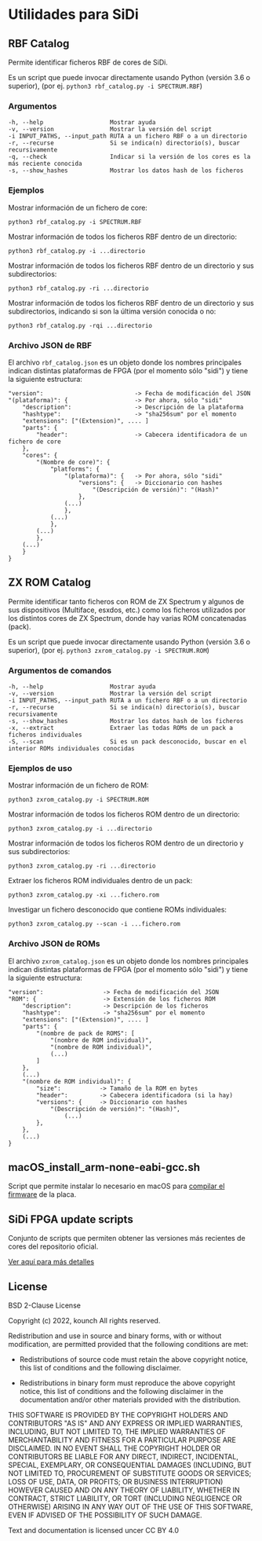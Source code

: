 # Utilidades para SiDi

## RBF Catalog

Permite identificar ficheros RBF de cores de SiDi.

Es un script que puede invocar directamente usando Python (versión 3.6 o superior), (por ej. `python3 rbf_catalog.py -i SPECTRUM.RBF`)

### Argumentos

    -h, --help                   Mostrar ayuda
    -v, --version                Mostrar la versión del script
    -i INPUT_PATHS, --input_path RUTA a un fichero RBF o a un directorio
    -r, --recurse                Si se indica(n) directorio(s), buscar recursivamente
    -q, --check                  Indicar si la versión de los cores es la más reciente conocida
    -s, --show_hashes            Mostrar los datos hash de los ficheros

### Ejemplos

Mostrar información de un fichero de core:

    python3 rbf_catalog.py -i SPECTRUM.RBF

Mostrar información de todos los ficheros RBF dentro de un directorio:

    python3 rbf_catalog.py -i ...directorio

Mostrar información de todos los ficheros RBF dentro de un directorio y sus subdirectorios:

    python3 rbf_catalog.py -ri ...directorio

Mostrar información de todos los ficheros RBF dentro de un directorio y sus subdirectorios, indicando si son la última versión conocida o no:

    python3 rbf_catalog.py -rqi ...directorio

### Archivo JSON de RBF

El archivo `rbf_catalog.json` es un objeto donde los nombres principales indican distintas plataformas de FPGA (por el momento sólo "sidi") y tiene la siguiente estructura:

    "version":                          -> Fecha de modificación del JSON
    "(plataforma)": {                   -> Por ahora, sólo "sidi"
        "description":                  -> Descripción de la plataforma
        "hashtype":                     -> "sha256sum" por el momento
        "extensions": ["(Extension)", .... ]
        "parts": {
            "header":                   -> Cabecera identificadora de un fichero de core   
        },
        "cores": {
            "(Nombre de core)": {
                "platforms": {
                    "(plataforma)": {   -> Por ahora, sólo "sidi"
                        "versions": {   -> Diccionario con hashes
                            "(Descripción de versión)": "(Hash)"
                        },
                    (...)
                    },
                (...)
                },
            (...)
            },
        (...)
        }
    }

## ZX ROM Catalog

Permite identificar tanto ficheros con ROM de ZX Spectrum y algunos de sus dispositivos (Multiface, esxdos, etc.) como los ficheros utilizados por los distintos cores de ZX Spectrum, donde hay varias ROM concatenadas (pack).

Es un script que puede invocar directamente usando Python (versión 3.6 o superior), (por ej. `python3 zxrom_catalog.py -i SPECTRUM.ROM`)

### Argumentos de comandos

    -h, --help                   Mostrar ayuda
    -v, --version                Mostrar la versión del script
    -i INPUT_PATHS, --input_path RUTA a un fichero RBF o a un directorio
    -r, --recurse                Si se indica(n) directorio(s), buscar recursivamente
    -s, --show_hashes            Mostrar los datos hash de los ficheros
    -x, --extract                Extraer las todas ROMs de un pack a ficheros individuales
    -S, --scan                   Si es un pack desconocido, buscar en el interior ROMs individuales conocidas

### Ejemplos de uso

Mostrar información de un fichero de ROM:

    python3 zxrom_catalog.py -i SPECTRUM.ROM

Mostrar información de todos los ficheros ROM dentro de un directorio:

    python3 zxrom_catalog.py -i ...directorio

Mostrar información de todos los ficheros ROM dentro de un directorio y sus subdirectorios:

    python3 zxrom_catalog.py -ri ...directorio

Extraer los ficheros ROM individuales dentro de un pack:

    python3 zxrom_catalog.py -xi ...fichero.rom

Investigar un fichero desconocido que contiene ROMs individuales:

    python3 zxrom_catalog.py --scan -i ...fichero.rom

### Archivo JSON de ROMs

El archivo `zxrom_catalog.json` es un objeto donde los nombres principales indican distintas plataformas de FPGA (por el momento sólo "sidi") y tiene la siguiente estructura:

    "version":                 -> Fecha de modificación del JSON
    "ROM": {                   -> Extensión de los ficheros ROM
        "description":         -> Descripción de los ficheros
        "hashtype":            -> "sha256sum" por el momento
        "extensions": ["(Extension)", .... ]
        "parts": {
            "(nombre de pack de ROMS": [
                "(nombre de ROM individual)", 
                "(nombre de ROM individual)",
                (...)
            ] 
        },
        (...)
        "(nombre de ROM individual)": {
            "size":           -> Tamaño de la ROM en bytes
            "header":         -> Cabecera identificadora (si la hay)
            "versions": {     -> Diccionario con hashes
                "(Descripción de versión)": "(Hash)",
                    (...)
            },
        },
        (...)
    }

## macOS_install_arm-none-eabi-gcc.sh

Script que permite instalar lo necesario en macOS para [compilar el firmware](../doc/Firmware.md#Compilación-del-firmware) de la placa.

## SiDi FPGA update scripts

Conjunto de scripts que permiten obtener las versiones más recientes de cores del repositorio oficial.

[Ver aquí para más detalles](<./Sidi FPGA update scripts/>)

## License

BSD 2-Clause License

Copyright (c) 2022, kounch
All rights reserved.

Redistribution and use in source and binary forms, with or without
modification, are permitted provided that the following conditions are met:

- Redistributions of source code must retain the above copyright notice, this
  list of conditions and the following disclaimer.

- Redistributions in binary form must reproduce the above copyright notice,
  this list of conditions and the following disclaimer in the documentation
  and/or other materials provided with the distribution.

THIS SOFTWARE IS PROVIDED BY THE COPYRIGHT HOLDERS AND CONTRIBUTORS "AS IS"
AND ANY EXPRESS OR IMPLIED WARRANTIES, INCLUDING, BUT NOT LIMITED TO, THE
IMPLIED WARRANTIES OF MERCHANTABILITY AND FITNESS FOR A PARTICULAR PURPOSE ARE
DISCLAIMED. IN NO EVENT SHALL THE COPYRIGHT HOLDER OR CONTRIBUTORS BE LIABLE
FOR ANY DIRECT, INDIRECT, INCIDENTAL, SPECIAL, EXEMPLARY, OR CONSEQUENTIAL
DAMAGES (INCLUDING, BUT NOT LIMITED TO, PROCUREMENT OF SUBSTITUTE GOODS OR
SERVICES; LOSS OF USE, DATA, OR PROFITS; OR BUSINESS INTERRUPTION) HOWEVER
CAUSED AND ON ANY THEORY OF LIABILITY, WHETHER IN CONTRACT, STRICT LIABILITY,
OR TORT (INCLUDING NEGLIGENCE OR OTHERWISE) ARISING IN ANY WAY OUT OF THE USE
OF THIS SOFTWARE, EVEN IF ADVISED OF THE POSSIBILITY OF SUCH DAMAGE.

Text and documentation is licensed uncer CC BY 4.0

